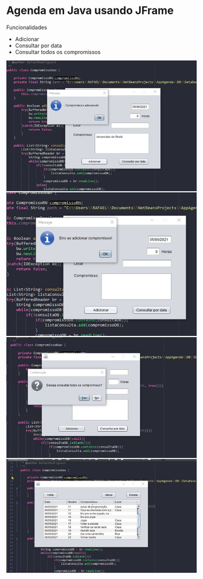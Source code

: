 # Agenda em Java usando JFrame

Funcionalidades
* Adicionar
* Consultar por data
* Consultar todos os compromissos

![Adicionando compromisso](https://github.com/RafaelRodrigues1/Agenda-Jframe/blob/master/github%20images/add.jpeg)
![Erro ao adicionar](https://github.com/RafaelRodrigues1/Agenda-Jframe/blob/master/github%20images/erro.jpeg)
![Consulta por data](https://github.com/RafaelRodrigues1/Agenda-Jframe/blob/master/github%20images/consulta.jpeg)
![Consultando todos compromissos](https://github.com/RafaelRodrigues1/Agenda-Jframe/blob/master/github%20images/tabela.jpeg)

